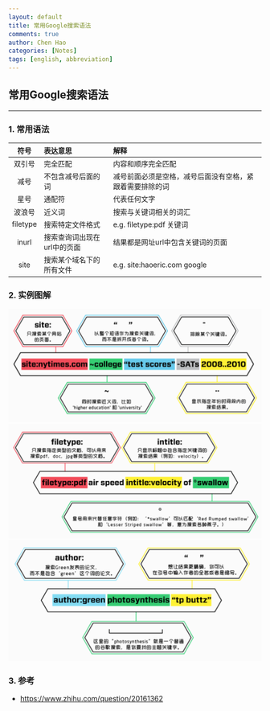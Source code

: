 ```yaml
---
layout: default
title: 常用Google搜索语法
comments: true
author: Chen Hao
categories: [Notes]
tags: [english, abbreviation]
---
```


## 常用Google搜索语法
---

### 1. 常用语法

|符号|表达意思|解释|  
|:---:|:------|:---|
|双引号|完全匹配|内容和顺序完全匹配|  
|减号|不包含减号后面的词|减号前面必须是空格，减号后面没有空格，紧跟着需要排除的词|  
|星号|通配符|代表任何文字|  
|波浪号|近义词|搜索与关键词相关的词汇|
|filetype|搜索特定文件格式|e.g. filetype:pdf 关键词|  
|inurl|搜索查询词出现在url中的页面|结果都是网址url中包含关键词的页面|   
|site|搜索某个域名下的所有文件|e.g. site:haoeric.com google|  


### 2. 实例图解

![](/images/google_grammar/1.png)
![](/images/google_grammar/2.png)
![](/images/google_grammar/3.png)



### 3. 参考

- https://www.zhihu.com/question/20161362
